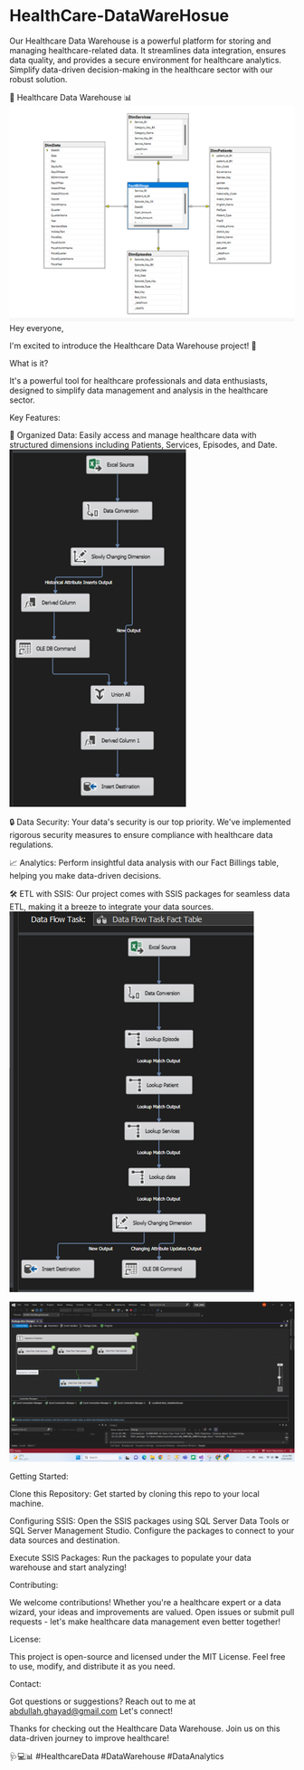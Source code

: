 # HealthCare-DataWareHosue
Our Healthcare Data Warehouse is a powerful platform for storing and managing healthcare-related data. It streamlines data integration, ensures data quality, and provides a secure environment for healthcare analytics. Simplify data-driven decision-making in the healthcare sector with our robust solution.

🏥 Healthcare Data Warehouse 📊
![Dataset Schema Overview](https://github.com/Abdullah28-gheyad/HealthCare-DataWareHosue/blob/main/Screenshot%202023-09-10%20224925.png)
Hey everyone,

I'm excited to introduce the Healthcare Data Warehouse project! 🚀

What is it?

It's a powerful tool for healthcare professionals and data enthusiasts, designed to simplify data management and analysis in the healthcare sector.

Key Features:

📂 Organized Data: Easily access and manage healthcare data with structured dimensions including Patients, Services, Episodes, and Date. 
![Data Flow For Dimentions - Overview](https://github.com/Abdullah28-gheyad/HealthCare-DataWareHosue/blob/main/Screenshot%202023-09-10%20225008.png)


🔒 Data Security: Your data's security is our top priority. We've implemented rigorous security measures to ensure compliance with healthcare data regulations.

📈 Analytics: Perform insightful data analysis with our Fact Billings table, helping you make data-driven decisions.

🛠️ ETL with SSIS: Our project comes with SSIS packages for seamless data ETL, making it a breeze to integrate your data sources.
![Data Flow For Fact Table - Overview](https://github.com/Abdullah28-gheyad/HealthCare-DataWareHosue/blob/main/Screenshot%202023-09-10%20225619.png)


![Control Flow For Project - Overview](https://github.com/Abdullah28-gheyad/HealthCare-DataWareHosue/blob/main/Run%20Success.png)


Getting Started:

Clone this Repository: Get started by cloning this repo to your local machine.

Configuring SSIS: Open the SSIS packages using SQL Server Data Tools or SQL Server Management Studio. Configure the packages to connect to your data sources and destination.

Execute SSIS Packages: Run the packages to populate your data warehouse and start analyzing!

Contributing:

We welcome contributions! Whether you're a healthcare expert or a data wizard, your ideas and improvements are valued. Open issues or submit pull requests - let's make healthcare data management even better together!

License:

This project is open-source and licensed under the MIT License. Feel free to use, modify, and distribute it as you need.

Contact:

Got questions or suggestions? Reach out to me at abdullah.ghayad@gmail.com Let's connect!

Thanks for checking out the Healthcare Data Warehouse. Join us on this data-driven journey to improve healthcare!

🩺💻📊 #HealthcareData #DataWarehouse #DataAnalytics


